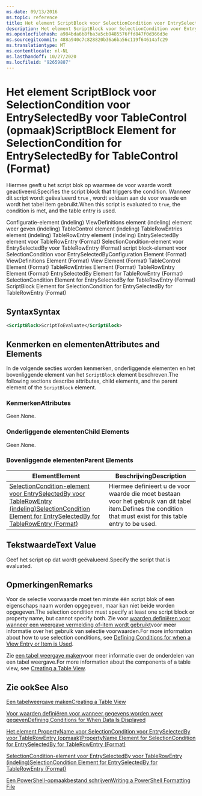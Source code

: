 ```yaml
---
ms.date: 09/13/2016
ms.topic: reference
title: Het element ScriptBlock voor SelectionCondition voor EntrySelectedBy voor TableControl (opmaak)
description: Het element ScriptBlock voor SelectionCondition voor EntrySelectedBy voor TableControl (opmaak)
ms.openlocfilehash: a984bda6b8fba3a5cb9485576ffd847f0d366d3e
ms.sourcegitcommit: 488a940c7c828820b36a6ba56c119f64614afc29
ms.translationtype: MT
ms.contentlocale: nl-NL
ms.lasthandoff: 10/27/2020
ms.locfileid: "92659887"
---
```

# <a name="scriptblock-element-for-selectioncondition-for-entryselectedby-for-tablecontrol-format"></a><span data-ttu-id="a6b12-103">Het element ScriptBlock voor SelectionCondition voor EntrySelectedBy voor TableControl (opmaak)</span><span class="sxs-lookup"><span data-stu-id="a6b12-103">ScriptBlock Element for SelectionCondition for EntrySelectedBy for TableControl (Format)</span></span>

<span data-ttu-id="a6b12-104">Hiermee geeft u het script blok op waarmee de voor waarde wordt geactiveerd.</span><span class="sxs-lookup"><span data-stu-id="a6b12-104">Specifies the script block that triggers the condition.</span></span> <span data-ttu-id="a6b12-105">Wanneer dit script wordt geëvalueerd `true` , wordt voldaan aan de voor waarde en wordt het tabel item gebruikt.</span><span class="sxs-lookup"><span data-stu-id="a6b12-105">When this script is evaluated to `true`, the condition is met, and the table entry is used.</span></span>

<span data-ttu-id="a6b12-106">Configuratie-element (indeling) ViewDefinitions element (indeling) element weer geven (indeling) TableControl element (indeling) TableRowEntries element (indeling) TableRowEntry element (indeling) EntrySelectedBy element voor TableRowEntry (Format) SelectionCondition-element voor EntrySelectedBy voor TableRowEntry (Format) script block-element voor SelectionCondition voor EntrySelectedBy</span><span class="sxs-lookup"><span data-stu-id="a6b12-106">Configuration Element (Format) ViewDefinitions Element (Format) View Element (Format) TableControl Element (Format) TableRowEntries Element (Format) TableRowEntry Element (Format) EntrySelectedBy Element for TableRowEntry (Format) SelectionCondition Element for EntrySelectedBy for TableRowEntry (Format) ScriptBlock Element for SelectionCondition for EntrySelectedBy for TableRowEntry (Format)</span></span>

## <a name="syntax"></a><span data-ttu-id="a6b12-107">Syntax</span><span class="sxs-lookup"><span data-stu-id="a6b12-107">Syntax</span></span>

```xml
<ScriptBlock>ScriptToEvaluate</ScriptBlock>
```

## <a name="attributes-and-elements"></a><span data-ttu-id="a6b12-108">Kenmerken en elementen</span><span class="sxs-lookup"><span data-stu-id="a6b12-108">Attributes and Elements</span></span>

<span data-ttu-id="a6b12-109">In de volgende secties worden kenmerken, onderliggende elementen en het bovenliggende element van het `ScriptBlock` element beschreven.</span><span class="sxs-lookup"><span data-stu-id="a6b12-109">The following sections describe attributes, child elements, and the parent element of the `ScriptBlock` element.</span></span>

### <a name="attributes"></a><span data-ttu-id="a6b12-110">Kenmerken</span><span class="sxs-lookup"><span data-stu-id="a6b12-110">Attributes</span></span>

<span data-ttu-id="a6b12-111">Geen.</span><span class="sxs-lookup"><span data-stu-id="a6b12-111">None.</span></span>

### <a name="child-elements"></a><span data-ttu-id="a6b12-112">Onderliggende elementen</span><span class="sxs-lookup"><span data-stu-id="a6b12-112">Child Elements</span></span>

<span data-ttu-id="a6b12-113">Geen.</span><span class="sxs-lookup"><span data-stu-id="a6b12-113">None.</span></span>

### <a name="parent-elements"></a><span data-ttu-id="a6b12-114">Bovenliggende elementen</span><span class="sxs-lookup"><span data-stu-id="a6b12-114">Parent Elements</span></span>

|<span data-ttu-id="a6b12-115">Element</span><span class="sxs-lookup"><span data-stu-id="a6b12-115">Element</span></span>|<span data-ttu-id="a6b12-116">Beschrijving</span><span class="sxs-lookup"><span data-stu-id="a6b12-116">Description</span></span>|
|-------------|-----------------|
|[<span data-ttu-id="a6b12-117">SelectionCondition-element voor EntrySelectedBy voor TableRowEntry (indeling)</span><span class="sxs-lookup"><span data-stu-id="a6b12-117">SelectionCondition Element for EntrySelectedBy for TableRowEntry (Format)</span></span>](./selectioncondition-element-for-entryselectedby-for-tablecontrol-format.md)|<span data-ttu-id="a6b12-118">Hiermee definieert u de voor waarde die moet bestaan voor het gebruik van dit tabel item.</span><span class="sxs-lookup"><span data-stu-id="a6b12-118">Defines the condition that must exist for this table entry to be used.</span></span>|

## <a name="text-value"></a><span data-ttu-id="a6b12-119">Tekstwaarde</span><span class="sxs-lookup"><span data-stu-id="a6b12-119">Text Value</span></span>

<span data-ttu-id="a6b12-120">Geef het script op dat wordt geëvalueerd.</span><span class="sxs-lookup"><span data-stu-id="a6b12-120">Specify the script that is evaluated.</span></span>

## <a name="remarks"></a><span data-ttu-id="a6b12-121">Opmerkingen</span><span class="sxs-lookup"><span data-stu-id="a6b12-121">Remarks</span></span>

<span data-ttu-id="a6b12-122">Voor de selectie voorwaarde moet ten minste één script blok of een eigenschaps naam worden opgegeven, maar kan niet beide worden opgegeven.</span><span class="sxs-lookup"><span data-stu-id="a6b12-122">The selection condition must specify at least one script block or property name, but cannot specify both.</span></span> <span data-ttu-id="a6b12-123">Zie voor [waarden definiëren voor wanneer een weergave vermelding of-item wordt gebruikt](./defining-conditions-for-displaying-data.md)voor meer informatie over het gebruik van selectie voorwaarden.</span><span class="sxs-lookup"><span data-stu-id="a6b12-123">For more information about how to use selection conditions, see [Defining Conditions for when a View Entry or Item is Used](./defining-conditions-for-displaying-data.md).</span></span>

<span data-ttu-id="a6b12-124">Zie [een tabel weergave maken](./creating-a-table-view.md)voor meer informatie over de onderdelen van een tabel weergave.</span><span class="sxs-lookup"><span data-stu-id="a6b12-124">For more information about the components of a table view, see [Creating a Table View](./creating-a-table-view.md).</span></span>

## <a name="see-also"></a><span data-ttu-id="a6b12-125">Zie ook</span><span class="sxs-lookup"><span data-stu-id="a6b12-125">See Also</span></span>

[<span data-ttu-id="a6b12-126">Een tabelweergave maken</span><span class="sxs-lookup"><span data-stu-id="a6b12-126">Creating a Table View</span></span>](./creating-a-table-view.md)

[<span data-ttu-id="a6b12-127">Voor waarden definiëren voor wanneer gegevens worden weer gegeven</span><span class="sxs-lookup"><span data-stu-id="a6b12-127">Defining Conditions for When Data Is Displayed</span></span>](./defining-conditions-for-displaying-data.md)

[<span data-ttu-id="a6b12-128">Het element PropertyName voor SelectionCondition voor EntrySelectedBy voor TableRowEntry (opmaak)</span><span class="sxs-lookup"><span data-stu-id="a6b12-128">PropertyName Element for SelectionCondition for EntrySelectedBy for TableRowEntry (Format)</span></span>](./propertyname-element-for-selectioncondition-for-entryselectedby-for-tablerowentry-format.md)

[<span data-ttu-id="a6b12-129">SelectionCondition-element voor EntrySelectedBy voor TableRowEntry (indeling)</span><span class="sxs-lookup"><span data-stu-id="a6b12-129">SelectionCondition Element for EntrySelectedBy for TableRowEntry (Format)</span></span>](./selectioncondition-element-for-entryselectedby-for-tablecontrol-format.md)

[<span data-ttu-id="a6b12-130">Een PowerShell-opmaakbestand schrijven</span><span class="sxs-lookup"><span data-stu-id="a6b12-130">Writing a PowerShell Formatting File</span></span>](./writing-a-powershell-formatting-file.md)
